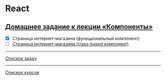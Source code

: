 # React

## [Домашнее задание к лекции «Компоненты»](https://github.com/TomSG03/ra16-homeworks/tree/master/components)

- [x] Страница интернет-магазина (функциональный компонент)
- [ ] [Страница интернет-магазина (class-based компонент)]()

---
[Спискок задач](https://github.com/TomSG03/ra-homeworks-list)

---
[Спискок курсов](https://github.com/TomSG03/Training-in-Netology)
